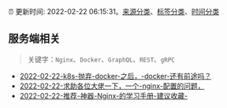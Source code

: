 :alarm_clock: 更新时间: 2022-02-22 06:15:31。[来源分类](../README.md)、[标签分类](../TAGS.md)、[时间分类](../TIMELINE.md)

## 服务端相关


> 关键字：`Nginx`、`Docker`、`GraphQL`、`REST`、`gRPC`



- [2022-02-22-k8s-抛弃-docker-之后，-docker-还有前途吗？](https://www.v2ex.com/t/835619) 
- [2022-02-22-求助各位大佬一下，一个-nginx-配置的问题，](https://www.v2ex.com/t/835608) 
- [2022-02-22-推荐-神器-Nginx-的学习手册-建议收藏-](https://toutiao.io/k/6f1qaso) 